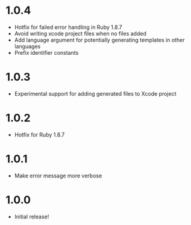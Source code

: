 # 1.0.4

- Hotfix for failed error handling in Ruby 1.8.7
- Avoid writing xcode project files when no files added
- Add language argument for potentially generating templates in other languages
- Prefix identifier constants

# 1.0.3

- Experimental support for adding generated files to Xcode project

# 1.0.2

- Hotfix for Ruby 1.8.7

# 1.0.1

- Make error message more verbose

# 1.0.0

- Initial release!